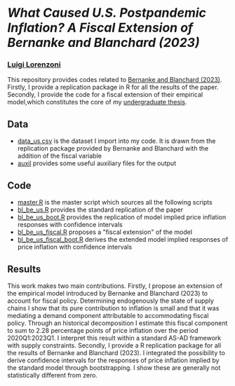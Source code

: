 # _What Caused U.S. Postpandemic Inflation? A Fiscal Extension of Bernanke and Blanchard (2023)_
### [Luigi Lorenzoni](mailto:luigi.lorenzoni@studbocconi.it?subject=[GitHub]%Bernanke%20Blanchard%20)
This repository provides codes related to [Bernanke and Blanchard (2023)](https://www.brookings.edu/wp-content/uploads/2023/04/bernanke-blanchard-conference-draft_5.23.23.pdf). Firstly, I provide a replication package in R for all the results of the paper. Secondly, I provide the code for a fiscal extension of their empirical model,which constitutes the core of my [undergraduate thesis](https://www.dropbox.com/scl/fi/b37gdpdzzeugwhygr2tqg/tesi_lorenzoni_def.pdf?rlkey=h1hlmgj1177jjxcz2m4cpgpr6&st=rxwyc3uq&dl=0).

## Data
* [data_us.csv](data/data_us.csv) is the dataset I import into my code. It is drawn from the replication package provided by Bernanke and Blanchard with the addition of the fiscal variable
* [auxil](auxil) provides some useful auxiliary files for the output

## Code
* [master.R](code/master.R) is the master script which sources all the following scripts
* [bl_be_us.R](code/bl_be_us.R) provides the standard replication of the paper
* [bl_be_us_boot.R](code/bl_be_us_boot.R) provides the replication of model implied price inflation responses with confidence intervals
* [bl_be_us_fiscal.R](code/bl_be_us_fiscal.R) proposes a "fiscal extension" of the model
* [bl_be_us_fiscal_boot.R](code/bl_be_us_fiscal_boot.R) derives the extended model implied responses of price inflation with confidence intervals

## Results

This work makes two main contributions. Firstly, I propose an extension of the empirical model introduced by Bernanke and Blanchard (2023) to account for fiscal policy. Determining endogenously the state of supply chains I show that its pure contribution to inflation is small and that it was mediating a demand component attributable to accommodating fiscal policy. Through an historical decomposition I estimate this fiscal component to sum to 2.28 percentage points of price inflation over the period 2020Q1:2023Q1. I interpret this result within a standard AS-AD framework with supply constraints. Secondly, I provide a R replication package for all the results of Bernanke and Blanchard (2023). I integrated the possibility to derive confidence intervals for the responses of price inflation implied by the standard model through bootstrapping. I show these are generally not statistically different from zero.
